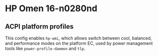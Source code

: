 # HP Omen 16-n0280nd

## ACPI platform profiles

This config enables `hp-wmi`, which allows switch between cool, balanced, and performance modes on the platform EC, used by power management tools like `power-profile-daemon` and `tlp`.
